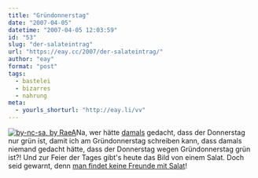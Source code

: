 ```yaml
---
title: "Gründonnerstag"
date: "2007-04-05"
datetime: "2007-04-05 12:03:59"
id: "53"
slug: "der-salateintrag"
url: "https://eay.cc/2007/der-salateintrag/"
author: "eay"
format: "post"
tags:
  - bastelei
  - bizarres
  - nahrung
meta:
  - yourls_shorturl: "http://eay.li/vv"
---
```


[![](/uploads/2007/kopfsalat.jpg "by-nc-sa, by RaeA")](http://www.flickr.com/photos/raeallen/51788825/)Na, wer hätte [damals](//eay.cc/2007/introducing-v5/) gedacht, dass der Donnerstag nur grün ist, damit ich am Gründonnerstag schreiben kann, dass damals niemand gedacht hätte, dass der Donnerstag wegen Gründonnerstag grün ist?! Und zur Feier der Tages gibt's heute das Bild von einem Salat. Doch seid gewarnt, denn [man findet keine Freunde mit Salat](http://www.youtube.com/watch?v=Gei0H0x66Xo)!

